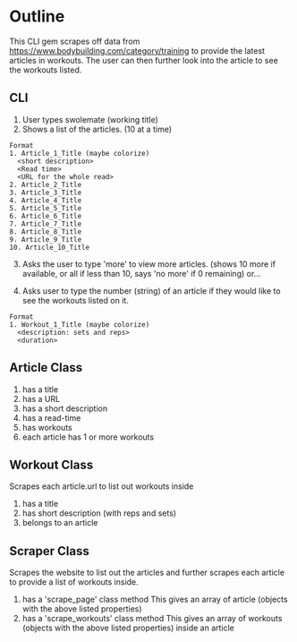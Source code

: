 # Outline

 This CLI gem scrapes off data from https://www.bodybuilding.com/category/training to provide the latest articles in workouts. The user can then further look into the article to see the workouts listed.

## CLI

  1. User types swolemate (working title)
  2. Shows a list of the articles. (10 at a time)

    Format
    1. Article_1_Title (maybe colorize)
      <short description>
      <Read time>
      <URL for the whole read>
    2. Article_2_Title
    3. Article_3_Title
    4. Article_4_Title
    5. Article_5_Title
    6. Article_6_Title
    7. Article_7_Title
    8. Article_8_Title
    9. Article_9_Title
    10. Article_10_Title

  3. Asks the user to type 'more' to view more articles. (shows 10 more if available, or all if less than 10, says 'no more' if 0 remaining) or...

  4. Asks user to type the number (string) of an article if they would like to see the workouts listed on it.

    Format
    1. Workout_1_Title (maybe colorize)
      <description: sets and reps>
      <duration>

## Article Class
  1. has a title
  2. has a URL
  3. has a short description
  4. has a read-time
  5. has workouts
  6. each article has 1 or more workouts

## Workout Class
   Scrapes each article.url to list out workouts inside

   1. has a title
   2. has short description (with reps and sets)
   3. belongs to an article

## Scraper Class
  Scrapes the website to list out the articles and further scrapes each article to provide a list of workouts inside.
  1. has a 'scrape_page' class method
    This gives an array of article (objects with the above listed properties)
  2. has a 'scrape_workouts' class method
    This gives an array of workouts (objects with the above listed properties) inside an article
